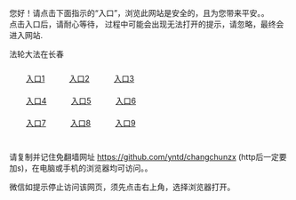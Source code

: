 您好！请点击下面指示的“入口”，浏览此网站是安全的，且为您带来平安。。 <br/>
点击入口后，请耐心等待， 过程中可能会出现无法打开的提示，请忽略，最终会进入网站. </br>

法轮大法在长春<br/>
<div style="padding:10px"><a style="margin:20px" target="_blank" href="https://d22nnwlv48bapd.cloudfront.net/2Qpsp?qjphkccn" id="ccLink1" rel="nofollow">入口1</a> <a target="_blank" style="margin:20px" href="https://df6l4nut8gjyo.cloudfront.net/2Qpsp?wdwlcyj" id="ccLink2" rel="nofollow">入口2</a> <a style="margin:20px" target="_blank" href="https://d100j8aix7w25s.cloudfront.net/2Qpsp?hafbjizo" id="ccLink3" rel="nofollow">入口3</a></div>

<div style="padding:10px" ><a style="margin:20px" target="_blank" href="https://d22nnwlv48bapd.cloudfront.net/2Qpsp?qjphkccn" id="ccLink4" rel="nofollow">入口4</a> <a style="margin:20px" href="https://df6l4nut8gjyo.cloudfront.net/2Qpsp?wdwlcyj" target="_blank" id="ccLink5" rel="nofollow">入口5</a> <a style="margin:20px" href="https://d100j8aix7w25s.cloudfront.net/2Qpsp?hafbjizo" target="_blank" id="ccLink6" rel="nofollow">入口6</a></div>

<div style="padding:10px"><a style="margin:20px" target="_blank" href="https://d22nnwlv48bapd.cloudfront.net/2Qpsp?qjphkccn" id="ccLink7" rel="nofollow">入口7</a> <a style="margin:20px" href="https://df6l4nut8gjyo.cloudfront.net/2Qpsp?wdwlcyj" target="_blank" id="ccLink8" rel="nofollow">入口8</a> <a style="margin:20px" target="_blank" href="https://d100j8aix7w25s.cloudfront.net/2Qpsp?hafbjizo" id="ccLink9" rel="nofollow">入口9</a></div>

<br/>



请复制并记住免翻墙网址 https://github.com/yntd/changchunzx (http后一定要加s)，在电脑或手机的浏览器均可访问。。<br/>

微信如提示停止访问该网页，须先点击右上角，选择浏览器打开。
